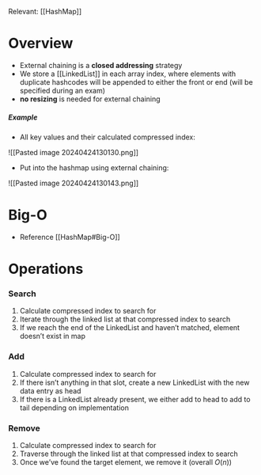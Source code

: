 Relevant: [[HashMap]]
# Overview
- External chaining is a **closed addressing** strategy
- We store a [[LinkedList]] in each array index, where elements with duplicate hashcodes will be appended to either the front or end (will be specified during an exam)
- **no resizing** is needed for external chaining

##### Example
- All key values and their calculated compressed index:

![[Pasted image 20240424130130.png]]


- Put into the hashmap using external chaining:

![[Pasted image 20240424130143.png]]

# Big-O
- Reference [[HashMap#Big-O]]
# Operations
### Search
1. Calculate compressed index to search for
2. Iterate through the linked list at that compressed index to search
3. If we reach the end of the LinkedList and haven’t matched, element doesn’t exist in map
### Add
1. Calculate compressed index to search for
2. If there isn’t anything in that slot, create a new LinkedList with the new data entry as head
3. If there is a LinkedList already present, we either add to head to add to tail depending on implementation
### Remove
1. Calculate compressed index to search for
2. Traverse through the linked list at that compressed index to search
3. Once we’ve found the target element, we remove it (overall $O(n)$)